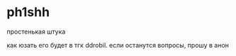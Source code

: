 # ph1shh
простенькая штука

как юзать его будет в тгк ddrobil. если останутся вопросы, прошу в анон
